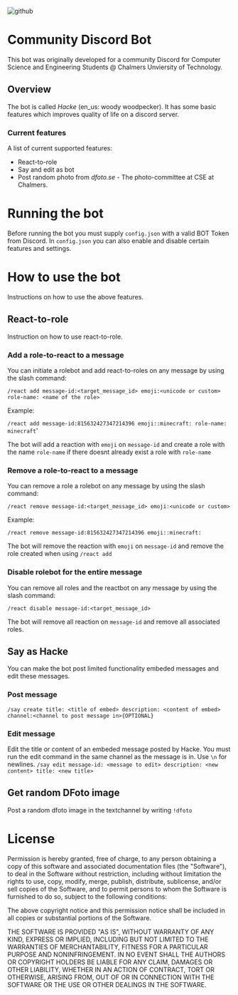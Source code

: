 ![github](https://user-images.githubusercontent.com/42417723/109477305-29bf5000-7a78-11eb-903b-6a07bef23fc8.png)

# Community Discord Bot

This bot was originally developed for a community Discord for Computer Science and Engineering Students @ Chalmers Unviersity of Technology.

## Overview
The bot is called _Hacke_ (en_us: woody woodpecker). It has some basic features which improves quality of life on a discord server.

### Current features
A list of current supported features:

- React-to-role
- Say and edit as bot
- Post random photo from _dfoto.se_ - The photo-committee at CSE at Chalmers.

# Running the bot
Before running the bot you must supply `config.json` with a valid BOT Token from Discord. In `config.json` you can also enable and disable certain features and settings.

# How to use the bot
Instructions on how to use the above features.

## React-to-role
Instruction on how to use react-to-role.

### Add a role-to-react to a message
You can initiate a rolebot and add react-to-roles on any message by using the slash command:

`/react add message-id:<target_message_id> emoji:<unicode or custom> role-name: <name of the role>`

Example:

`/react add message-id:815632427347214396 emoji::minecraft: role-name: minecraft`'

The bot will add a reaction with `emoji` on `message-id` and create a role with the name `role-name` if there doesnt already exist a role with `role-name`

### Remove a role-to-react to a message
You can remove a role a rolebot on any message by using the slash command:

`/react remove message-id:<target_message_id> emoji:<unicode or custom>`

Example:

`/react remove message-id:815632427347214396 emoji::minecraft:`

The bot will remove the reaction with `emoji` on `message-id` and remove the role created when using `/react add`

### Disable rolebot for the entire message
You can remove all roles and the reactbot on any message by using the slash command:

`/react disable message-id:<target_message_id>`

The bot will remove all reaction on `message-id` and remove all associated roles.

## Say as Hacke
You can make the bot post limited functionality embeded messages and edit these messages.

### Post message

`/say create title: <title of embed> description: <content of embed> channel:<channel to post message in>{OPTIONAL} `

### Edit message
Edit the title or content of an embeded message posted by Hacke. You must run the edit command in the same channel as the message is in. Use `\n` for newlines.
`/say edit message-id: <message to edit> description: <new content> title: <new title>`

## Get random DFoto image
Post a random dfoto image in the textchannel by writing `!dfoto`

# License
Permission is hereby granted, free of charge, to any person obtaining
a copy of this software and associated documentation files (the
"Software"), to deal in the Software without restriction, including
without limitation the rights to use, copy, modify, merge, publish,
distribute, sublicense, and/or sell copies of the Software, and to
permit persons to whom the Software is furnished to do so, subject to
the following conditions:

The above copyright notice and this permission notice shall be
included in all copies or substantial portions of the Software.

THE SOFTWARE IS PROVIDED "AS IS", WITHOUT WARRANTY OF ANY KIND,
EXPRESS OR IMPLIED, INCLUDING BUT NOT LIMITED TO THE WARRANTIES OF
MERCHANTABILITY, FITNESS FOR A PARTICULAR PURPOSE AND
NONINFRINGEMENT. IN NO EVENT SHALL THE AUTHORS OR COPYRIGHT HOLDERS BE
LIABLE FOR ANY CLAIM, DAMAGES OR OTHER LIABILITY, WHETHER IN AN ACTION
OF CONTRACT, TORT OR OTHERWISE, ARISING FROM, OUT OF OR IN CONNECTION
WITH THE SOFTWARE OR THE USE OR OTHER DEALINGS IN THE SOFTWARE.
